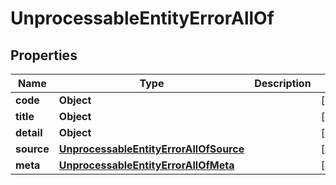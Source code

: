 

# UnprocessableEntityErrorAllOf


## Properties

Name | Type | Description | Notes
------------ | ------------- | ------------- | -------------
**code** | **Object** |  |  [optional]
**title** | **Object** |  |  [optional]
**detail** | **Object** |  |  [optional]
**source** | [**UnprocessableEntityErrorAllOfSource**](UnprocessableEntityErrorAllOfSource.md) |  |  [optional]
**meta** | [**UnprocessableEntityErrorAllOfMeta**](UnprocessableEntityErrorAllOfMeta.md) |  |  [optional]



